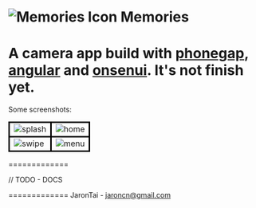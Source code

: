 ![Memories Icon](https://raw2.github.com/jarontai/memories/master/memories-pg-ng/platforms/android/res/drawable/small_icon.jpg) Memories
=============

A camera app build with [phonegap](http://phonegap.com/), [angular](http://angularjs.org/) and [onsenui](http://onsenui.io/). 
It's not finish yet.
=============

Some screenshots:

<table cellspacing="10" cellpadding="3">
  <tr>
    <td style="border:3px solid #000;"><img src="https://raw2.github.com/jarontai/memories/master/screenshots/splash.jpg" alt="splash"></td>
    <td style="border:3px solid #000;"><img src="https://raw2.github.com/jarontai/memories/master/screenshots/home.jpg" alt="home"></td>
  </tr>
  <tr>
    <td style="border:3px solid #000;"><img src="https://raw2.github.com/jarontai/memories/master/screenshots/swipe.jpg" alt="swipe"></td>
    <td style="border:3px solid #000;"><img src="https://raw2.github.com/jarontai/memories/master/screenshots/menu.jpg" alt="menu"></td>
  </tr>
</table>

=============

// TODO - DOCS

=============
JaronTai - jaroncn@gmail.com
